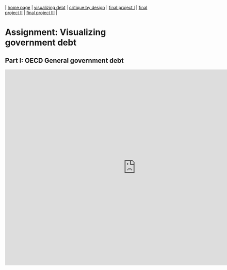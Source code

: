 | [home page](https://cmustudent.github.io/tswd-portfolio-templates/) | [visualizing debt](visualizing-government-debt) | [critique by design](critique-by-design) | [final project I](final-project-part-one) | [final project II](final-project-part-two) | [final project III](final-project-part-three) |

# Assignment: Visualizing government debt

## Part I: OECD General government debt 

<iframe src="https://data.oecd.org/chart/7b5L" width="860" height="645" style="border: 0" mozallowfullscreen="true" webkitallowfullscreen="true" allowfullscreen="true"><a href="https://data.oecd.org/chart/7b5L" target="_blank">OECD Chart: General government debt, Total, % of GDP, Annual, 2017 – 2021</a></iframe>

